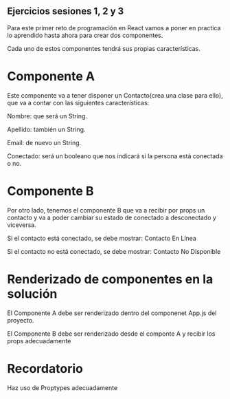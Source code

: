 ## Ejercicios sesiones 1, 2 y 3

Para este primer reto de programación en React vamos a poner en practica lo aprendido hasta ahora para crear dos componentes.

Cada uno de estos componentes tendrá sus propias características.

# Componente A
Este componente va a tener disponer un Contacto(crea una clase para ello), que va a contar con las siguientes características:

Nombre: que será un String.

Apellido: también un String.

Email: de nuevo un String.

Conectado: será un booleano que nos indicará si la persona está conectada o no.

# Componente B
Por otro lado, tenemos el componente B que va a recibir por props un contacto y va a poder cambiar su estado de conectado a desconectado y viceversa.

Si el contacto está conectado, se debe mostrar: Contacto En Línea

Si el contacto no está conectado, se debe mostrar: Contacto No Disponible

# Renderizado de componentes en la solución

El Componente A debe ser renderizado dentro del componenet App.js del proyecto.

El Componente B debe ser renderizado desde el componte A y recibir los props adecuadamente

# Recordatorio
Haz uso de Proptypes adecuadamente
